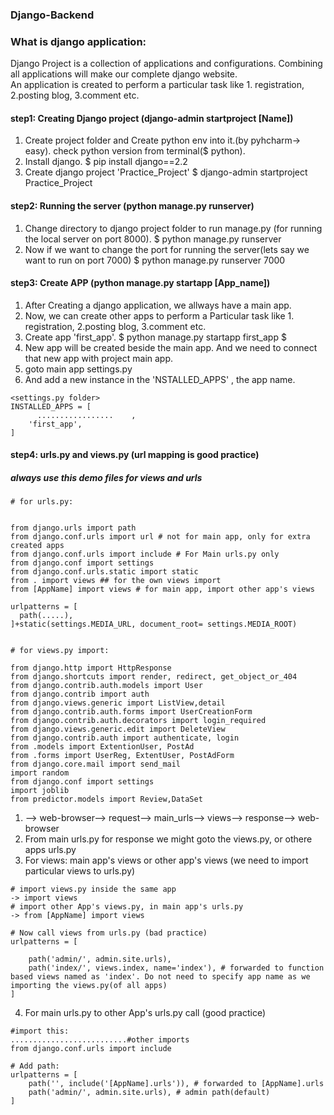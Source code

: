 ### Django-Backend
### What is django application:
Django Project is a collection of applications and configurations. Combining all applications will make our complete django website.
<br>
An application is created to perform a particular task like 1. registration, 2.posting blog, 3.comment etc.
<br>

#### step1: Creating Django project (django-admin startproject [Name])
1. Create project folder and Create python env into it.(by pyhcharm-> easy). check python version from terminal($ python).
2. Install django.
$ pip install django==2.2
3. Create django project 'Practice_Project'
$ django-admin startproject Practice_Project

#### step2: Running the server (python manage.py runserver)
1. Change directory to django project folder to run manage.py (for running the local server on port 8000). 
$ python manage.py runserver
2. Now if we want to change the port for running the server(lets say we want to run on port 7000)
$ python manage.py runserver 7000

#### step3: Create APP (python manage.py startapp [App_name])
1. After Creating a django application, we allways have a main app.
2. Now, we can create other apps to perform a Particular task like 1. registration, 2.posting blog, 3.comment etc.
3. Create app 'first_app'.
$ python manage.py startapp first_app 
$
4. New app will be created beside the main app. And we need to connect that new app with project main app.
5. goto main app settings.py
6. And add a new instance in the 'NSTALLED_APPS' , the app name.

```
<settings.py folder>
INSTALLED_APPS = [
      .................    ,
    'first_app',
]
```

#### step4: urls.py and views.py (url mapping is good practice)
##### always use this demo files for views and urls

```
# for urls.py:


from django.urls import path
from django.conf.urls import url # not for main app, only for extra created apps
from django.conf.urls import include # For Main urls.py only
from django.conf import settings
from django.conf.urls.static import static
from . import views ## for the own views import 
from [AppName] import views # for main app, import other app's views

urlpatterns = [
  path(.....),
]+static(settings.MEDIA_URL, document_root= settings.MEDIA_ROOT)


# for views.py import: 

from django.http import HttpResponse
from django.shortcuts import render, redirect, get_object_or_404
from django.contrib.auth.models import User
from django.contrib import auth
from django.views.generic import ListView,detail
from django.contrib.auth.forms import UserCreationForm
from django.contrib.auth.decorators import login_required
from django.views.generic.edit import DeleteView
from django.contrib.auth import authenticate, login
from .models import ExtentionUser, PostAd
from .forms import UserReg, ExtentUser, PostAdForm
from django.core.mail import send_mail
import random
from django.conf import settings
import joblib
from predictor.models import Review,DataSet
```

1. --> web-browser--> request--> main_urls--> views--> response--> web-browser
2. From main urls.py for response we might goto the views.py, or othere apps urls.py  
3. For views: main app's views or other app's views (we need to import particular views to urls.py)
```
# import views.py inside the same app
-> import views
# import other App's views.py, in main app's urls.py
-> from [AppName] import views

# Now call views from urls.py (bad practice)
urlpatterns = [
    
    path('admin/', admin.site.urls),
    path('index/', views.index, name='index'), # forwarded to function based views named as 'index'. Do not need to specify app name as we importing the views.py(of all apps)
]
```

4. For main urls.py to other App's urls.py call (good practice)
```
#import this:
..........................#other imports
from django.conf.urls import include

# Add path:
urlpatterns = [
    path('', include('[AppName].urls')), # forwarded to [AppName].urls
    path('admin/', admin.site.urls), # admin path(default)
]
```